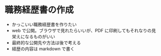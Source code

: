 # 職務経歴書の作成

- かっこいい職務経歴書を作りたい
- web で公開。ブラウザで見れたらいいが、PDF に印刷してもそれなりの見栄えになるものがいい
- 最終的な公開先や方法は後で考える
- 経歴の内容は markdown で書く
